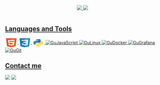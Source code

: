 ### 



<div align="center">
  <a href="https://github.com/szvieira">
  <img height="150em" src="https://github-readme-stats.vercel.app/api?username=szvieira&show_icons=true&theme=aura&include_all_commits=true&count_private=true"/>
  <img height="150em" src="https://github-readme-stats.vercel.app/api/top-langs/?username=szvieira&layout=compact&langs_count=7&theme=aura"/>
</div>
 <div style="display: inline_block"><br>
  <h2>Languages and Tools</h2>
  <img align="center" alt="GuHTML" height="30" width="40" src="https://raw.githubusercontent.com/devicons/devicon/master/icons/html5/html5-original.svg">
  <img align="center" alt="GuSS" height="30" width="40" src="https://raw.githubusercontent.com/devicons/devicon/master/icons/css3/css3-original.svg">
  <img align="center" alt="GuPython" height="30" width="40" src="https://raw.githubusercontent.com/devicons/devicon/master/icons/python/python-original.svg">
  <img align="center" alt="GuJavaScript" height="30" width="40"  src="https://cdn.jsdelivr.net/gh/devicons/devicon/icons/javascript/javascript-original.svg" />
  <img align="center" alt="GuLinux" height="30" width="40" src="https://cdn.jsdelivr.net/gh/devicons/devicon/icons/linux/linux-original.svg" />
  <img align="center" alt="GuDocker" height="30" width="40" src="https://cdn.jsdelivr.net/gh/devicons/devicon/icons/docker/docker-plain.svg" /> 
  <img align="center" alt="GuGrafana" height="30" width="40" src="https://cdn.jsdelivr.net/gh/devicons/devicon/icons/grafana/grafana-original.svg" />  
  <img align="center" alt="GuGit" height="30" width="40" src="https://cdn.jsdelivr.net/gh/devicons/devicon/icons/git/git-original.svg" />
          
          
          

</div>
  
  ##

  <div> 
  <h2>Contact me</h2>
  <a href = "mailto:guga9055@gmail.com"><img src="https://img.shields.io/badge/-Gmail-%23333?style=for-the-badge&logo=gmail&logoColor=white" target="_blank"></a>
  <a href="https://www.linkedin.com/in/gustavo-vieira-dev" target="_blank"><img src="https://img.shields.io/badge/-LinkedIn-%230077B5?style=for-the-badge&logo=linkedin&logoColor=white" target="_blank"></a> 
 
 
 
</div>
